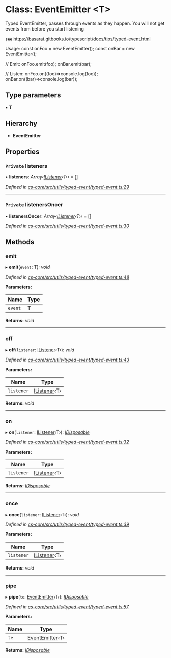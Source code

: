 # Class: EventEmitter <**T**>

Typed EventEmitter, passes through events as they happen.
You will not get events from before you start listening

**`see`** https://basarat.gitbooks.io/typescript/docs/tips/typed-event.html

Usage:
const onFoo = new EventEmitter<Foo>();
const onBar = new EventEmitter<Bar>();

// Emit:
onFoo.emit(foo);
onBar.emit(bar);

// Listen:
onFoo.on((foo)=>console.log(foo));
onBar.on((bar)=>console.log(bar));

## Type parameters

▪ **T**

## Hierarchy

* **EventEmitter**

## Properties

### `Private` listeners

• **listeners**: *Array‹[IListener](../modules/_cs_core_src_utils_typed_event_typed_event_.md#ilistener)‹T››* =  []

*Defined in [cs-core/src/utils/typed-event/typed-event.ts:29](https://github.com/TNOCS/csnext/blob/dad76c19/packages/cs-core/src/utils/typed-event/typed-event.ts#L29)*

___

### `Private` listenersOncer

• **listenersOncer**: *Array‹[IListener](../modules/_cs_core_src_utils_typed_event_typed_event_.md#ilistener)‹T››* =  []

*Defined in [cs-core/src/utils/typed-event/typed-event.ts:30](https://github.com/TNOCS/csnext/blob/dad76c19/packages/cs-core/src/utils/typed-event/typed-event.ts#L30)*

## Methods

###  emit

▸ **emit**(`event`: T): *void*

*Defined in [cs-core/src/utils/typed-event/typed-event.ts:48](https://github.com/TNOCS/csnext/blob/dad76c19/packages/cs-core/src/utils/typed-event/typed-event.ts#L48)*

**Parameters:**

Name | Type |
------ | ------ |
`event` | T |

**Returns:** *void*

___

###  off

▸ **off**(`listener`: [IListener](../modules/_cs_core_src_utils_typed_event_typed_event_.md#ilistener)‹T›): *void*

*Defined in [cs-core/src/utils/typed-event/typed-event.ts:43](https://github.com/TNOCS/csnext/blob/dad76c19/packages/cs-core/src/utils/typed-event/typed-event.ts#L43)*

**Parameters:**

Name | Type |
------ | ------ |
`listener` | [IListener](../modules/_cs_core_src_utils_typed_event_typed_event_.md#ilistener)‹T› |

**Returns:** *void*

___

###  on

▸ **on**(`listener`: [IListener](../modules/_cs_core_src_utils_typed_event_typed_event_.md#ilistener)‹T›): *[IDisposable](../interfaces/_cs_core_src_utils_typed_event_typed_event_.idisposable.md)*

*Defined in [cs-core/src/utils/typed-event/typed-event.ts:32](https://github.com/TNOCS/csnext/blob/dad76c19/packages/cs-core/src/utils/typed-event/typed-event.ts#L32)*

**Parameters:**

Name | Type |
------ | ------ |
`listener` | [IListener](../modules/_cs_core_src_utils_typed_event_typed_event_.md#ilistener)‹T› |

**Returns:** *[IDisposable](../interfaces/_cs_core_src_utils_typed_event_typed_event_.idisposable.md)*

___

###  once

▸ **once**(`listener`: [IListener](../modules/_cs_core_src_utils_typed_event_typed_event_.md#ilistener)‹T›): *void*

*Defined in [cs-core/src/utils/typed-event/typed-event.ts:39](https://github.com/TNOCS/csnext/blob/dad76c19/packages/cs-core/src/utils/typed-event/typed-event.ts#L39)*

**Parameters:**

Name | Type |
------ | ------ |
`listener` | [IListener](../modules/_cs_core_src_utils_typed_event_typed_event_.md#ilistener)‹T› |

**Returns:** *void*

___

###  pipe

▸ **pipe**(`te`: [EventEmitter](_cs_core_src_utils_typed_event_typed_event_.eventemitter.md)‹T›): *[IDisposable](../interfaces/_cs_core_src_utils_typed_event_typed_event_.idisposable.md)*

*Defined in [cs-core/src/utils/typed-event/typed-event.ts:57](https://github.com/TNOCS/csnext/blob/dad76c19/packages/cs-core/src/utils/typed-event/typed-event.ts#L57)*

**Parameters:**

Name | Type |
------ | ------ |
`te` | [EventEmitter](_cs_core_src_utils_typed_event_typed_event_.eventemitter.md)‹T› |

**Returns:** *[IDisposable](../interfaces/_cs_core_src_utils_typed_event_typed_event_.idisposable.md)*
